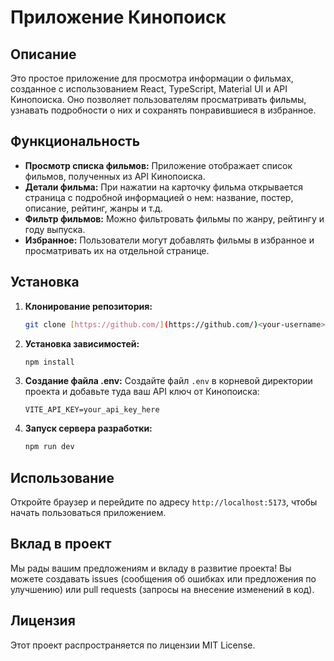 # Приложение Кинопоиск

## Описание

Это простое приложение для просмотра информации о фильмах, созданное с использованием React, TypeScript, Material UI и API Кинопоиска. Оно позволяет пользователям просматривать фильмы, узнавать подробности о них и сохранять понравившиеся в избранное.

## Функциональность

*   **Просмотр списка фильмов:** Приложение отображает список фильмов, полученных из API Кинопоиска.
*   **Детали фильма:** При нажатии на карточку фильма открывается страница с подробной информацией о нем: название, постер, описание, рейтинг, жанры и т.д.
*   **Фильтр фильмов:** Можно фильтровать фильмы по жанру, рейтингу и году выпуска.
*   **Избранное:** Пользователи могут добавлять фильмы в избранное и просматривать их на отдельной странице.

## Установка

1.  **Клонирование репозитория:**
    ```bash
    git clone [https://github.com/](https://github.com/)<your-username>/movie-app.git
    ```

2.  **Установка зависимостей:**
    ```bash
    npm install
    ```

3.  **Создание файла .env:** Создайте файл `.env` в корневой директории проекта и добавьте туда ваш API ключ от Кинопоиска:
    ```
    VITE_API_KEY=your_api_key_here
    ```

4.  **Запуск сервера разработки:**
    ```bash
    npm run dev
    ```

## Использование

Откройте браузер и перейдите по адресу `http://localhost:5173`, чтобы начать пользоваться приложением.

## Вклад в проект

Мы рады вашим предложениям и вкладу в развитие проекта! Вы можете создавать issues (сообщения об ошибках или предложения по улучшению) или pull requests (запросы на внесение изменений в код).

## Лицензия

Этот проект распространяется по лицензии MIT License.
